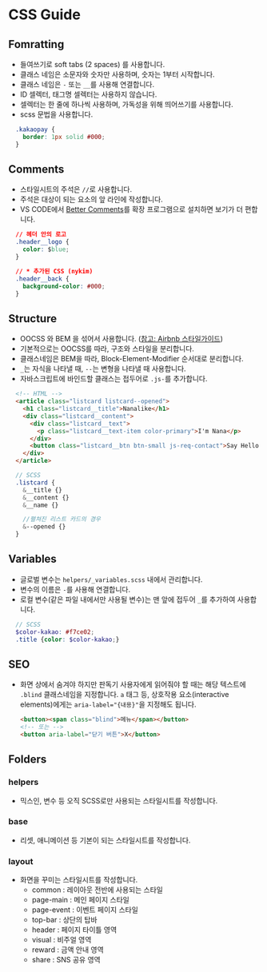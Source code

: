 # CSS Guide

## Fomratting

- 들여쓰기로 soft tabs (2 spaces) 를 사용합니다.
- 클래스 네임은 소문자와 숫자만 사용하며, 숫자는 1부터 시작합니다.
- 클래스 네임은 `-` 또는 `__`를 사용해 연결합니다.
- ID 셀렉터, 태그명 셀렉터는 사용하지 않습니다.
- 셀렉터는 한 줄에 하나씩 사용하며, 가독성을 위해 띄어쓰기를 사용합니다.
- scss 문법을 사용합니다.

```css
  .kakaopay {
    border: 1px solid #000;
  }
```

## Comments

- 스타일시트의 주석은 `//`로 사용합니다.
- 주석은 대상이 되는 요소의 앞 라인에 작성합니다.
- VS CODE에서 [Better Comments](https://marketplace.visualstudio.com/items?itemName=aaron-bond.better-comments)를 확장 프로그램으로 설치하면 보기가 더 편합니다.

```css
  // 헤더 안의 로고
  .header__logo {
    color: $blue;
  }

  // * 추가된 CSS (nykim)
  .header__back {
    background-color: #000;
  }
```

## Structure

- OOCSS 와 BEM 을 섞어서 사용합니다. ([참고: Airbnb 스타일가이드](https://github.com/airbnb/css#oocss-and-bem))
- 기본적으로는 OOCSS를 따라, 구조와 스타일을 분리합니다.
- 클래스네임은 BEM을 따라, Block-Element-Modifier 순서대로 분리합니다.
- `_`는 자식을 나타낼 때, `--`는 변형을 나타낼 때 사용합니다.
- 자바스크립트에 바인드할 클래스는 접두어로 `.js-`를 추가합니다.

```HTML
  <!-- HTML -->
  <article class="listcard listcard--opened">
    <h1 class="listcard__title">Nanalike</h1>
    <div class="listcard__content">
      <div class="listcard__text">
        <p class="listcard__text-item color-primary">I'm Nana</p>
      </div>
      <button class="listcard__btn btn-small js-req-contact">Say Hello!</button>
    </div>
  </article>
```

```SCSS
  // SCSS
  .listcard {
    &__title {}
    &__content {}
    &__name {}

    //펼쳐진 리스트 카드의 경우
    &--opened {}
  }
```

## Variables

- 글로벌 변수는 `helpers/_variables.scss` 내에서 관리합니다.
- 변수의 이름은 `-`를 사용해 연결합니다.
- 로컬 변수(같은 파일 내에서만 사용될 변수)는 맨 앞에 접두어 `_`를 추가하여 사용합니다.
  
```SCSS
  // SCSS
  $color-kakao: #f7ce02;
  .title {color: $color-kakao;}
```

## SEO

- 화면 상에서 숨겨야 하지만 판독기 사용자에게 읽어줘야 할 때는 해당 텍스트에 `.blind` 클래스네임을 지정합니다. `a` 태그 등, 상호작용 요소(interactive elements)에게는 `aria-label="{내용}"`을 지정해도 됩니다.
  
  ```HTML
  <button><span class="blind">메뉴</span></button>
  <!-- 또는 -->
  <button aria-label="닫기 버튼">X</button>
  ```
  
## Folders

### helpers

- 믹스인, 변수 등 오직 SCSS로만 사용되는 스타일시트를 작성합니다.

### base

- 리셋, 애니메이션 등 기본이 되는 스타일시트를 작성합니다.

### layout

- 화면을 꾸미는 스타일시트를 작성합니다.
  - common : 레이아웃 전반에 사용되는 스타일
  - page-main : 메인 페이지 스타일
  - page-event : 이벤트 페이지 스타일
  - top-bar : 상단의 탑바
  - header : 페이지 타이틀 영역
  - visual : 비주얼 영역
  - reward : 금액 안내 영역
  - share : SNS 공유 영역
